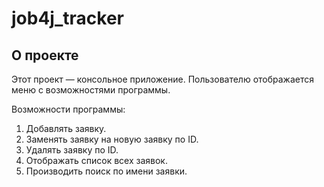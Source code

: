 # job4j_tracker

## О проекте

Этот проект &mdash; консольное приложение. Пользователю отображается меню с возможностями программы.

Возможности программы:

1. Добавлять заявку.
1. Заменять заявку на новую заявку по ID.
1. Удалять заявку по ID.
1. Отображать список всех заявок.
1. Производить поиск по имени заявки.